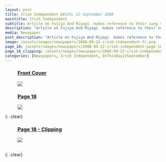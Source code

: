 ```yaml
---
layout: post
title: Irish Independent &#124; 22 September 2008
maintitle: Irish Independent
subtitle: Article on Fujiya And Miyagi  makes reference to their song <a href="/discography/tribute-songs/2008-09-01-fujiyaand-miyagi-knickerbocker">Knickerbocker</a> and the line &quot;I saw the ghost of Lena Zavaroni&quot;
description: "Article on Fujiya And Miyagi  makes reference to their song Knickerbocker and the line &quot;I saw the ghost of Lena Zavaroni&quot;."
media: Newspaper
post_description: "Article on Fujiya And Miyagi  makes reference to their song Knickerbocker and the line &quot;I saw the ghost of Lena Zavaroni&quot;."
image: /assets/images/newspapers/2008-09-22-irish-independent-fc.png
page_18: /assets/images/newspapers/2008-09-22-irish-independent-page-18.png
page_18_clipping: /assets/images/newspapers/2008-09-22-irish-independent-page-18-clipping.png
categories: [Newspapers, Irish Independent, OnThisDay22September]
---
```


<figure class="fig1">
<figcaption>
<h3 id="fc"><a href="#fc">Front Cover</a></h3>
</figcaption>
<a href="{{ page.image }}"><img src="{{ page.image }}" class="full-width zoom-in"></a>
</figure>

<figure class="fig2">
<figcaption>
<h3 id="page-18"><a href="#page-18">Page 18</a></h3>
</figcaption>
<a href="{{ page.page_18 }}"><img src="{{ page.page_18 }}" class="full-width zoom-in"></a>
</figure>

{: .clear}

<figure class="fig1">
<figcaption>
<h3 id="clipping"><a href="#clipping">Page 18 - Clipping</a></h3>
</figcaption>
<a href="{{ page.page_18_clipping }}"><img src="{{ page.page_18_clipping }}" class="full-width zoom-in"></a>
</figure>

<br />{: .clear}
